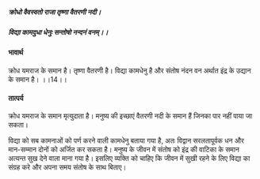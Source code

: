 ##### क्रोधो वैवस्वतो राजा तृष्णा वैतरणी नदी।
##### विद्या कामदुधा धेनुः सन्तोषो नन्दनं वनम्।। 

#### भावार्थ

क्रोध यमराज के समान है। तृष्णा वैतरणी है। विद्या कामधेनु है और संतोष नंदन वन अर्थात इंद्र के उद्यान के समान है। ।।14।।

#### तात्पर्य

क्रोध यमराज के समान मृत्युदाता है। मनुष्य की इच्छाएं वैतरणी नदी के समान हैं जिनका पार नहीं पाया जा सकता।

विद्या को सब कामनाओं को पर्ण करने वाली कामधेनु बताया गया है, अतः विद्वान सरलतापूर्वक धन और मान-सम्मान दोनों को अर्जित कर सकता है। मनुष्य के जीवन में संतोष को इंद्र की वाटिका के समान अत्यन्त सुख देने वाला माना गया है। इसलिए व्यक्ति को चाहिए कि जीवन में सुखी रहने के लिए विद्या का संग्रह करे और अपना समय संतोष के साथ बिताए।